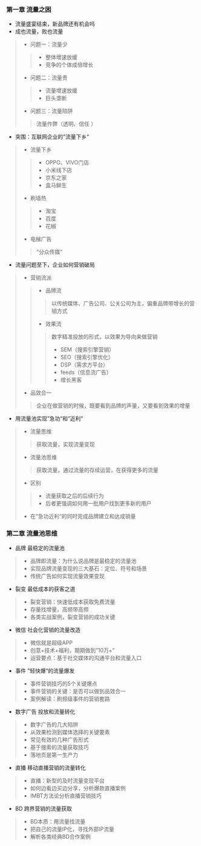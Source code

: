 ### 第一章 流量之困
- 流量盛宴结束，新品牌还有机会吗
- 成也流量，败也流量
> - 问题一：流量少
> > - 整体增速放缓
> > - 竞争的个体成倍增长
> - 问题二：流量贵
> > - 流量增速放缓
> > - 巨头垄断
> - 问题三：流量陷阱
> > 流量作弊（透明、信任 ）
- 突围：互联网企业的”流量下乡“
> - 流量下乡
> > - OPPO、VIVO门店
> > - 小米线下店
> > - 京东之家
> > - 盒马鲜生
> - 刷墙热
> > - 淘宝
> > - 百度
> > - 花椒
> - 电梯广告
> > ”分众传媒“
- 流量问题至下，企业如何营销破局
> - 营销流派
> > - 品牌流
> > >以传统媒体、广告公司、公关公司为主，偏重品牌带增长的营销方式
> > - 效果流
> > > 数字精准投放的形式，以效果为导向来做营销
> > > - SEM（搜索引擎营销）
> > > - SEO（搜索引擎优化）
> > > - DSP（需求方平台）
> > > - feeds（信息流广告）
> > > - 增长黑客
> - 品效合一
> > 企业在做营销的时候，既要看到品牌的声量，又要看到效果的增量
- 用流量池实现”急功“和”近利“
> - 流量思维
> > 获取流量，实现流量变现
> - 流量池思维
> > 获取流量，通过流量的存续运营，在获得更多的流量
> - 区别
> > - 流量获取之后的后续行为
> > - 后者更强调如何用一批用户找到更多新的用户
> - 在”急功近利“的同时完成品牌建立和达成销量

### 第二章 流量池思维
- 品牌
最稳定的流量池
> - 品牌即流量：为什么说品牌是最稳定的流量池
> - 实现品牌流量变现的三大基石：定位、符号和场景
> - 传统广告如何实现流量效果变现
- 裂变
最低成本的获客之道
> - 裂变营销：快速低成本获取免费流量
> - 存量找增量，高频带高频
> - 各类实战案例，裂变营销的成功关键
- 微信
社会化营销的流量改造
> - 微信就是超级APP
> - 创意+技术+福利，期期做到”10万+“
> - 运营要点：基于社交媒体的沟通平台和流量入口
- 事件
”轻快爆“的流量爆发
> - 事件营销技巧的5个关键爆点
> - 事件营销的关键：是否可以做到品效合一
> - 案例解读：刷频级事件的营销套路
- 数字广告
投放和流量转化
> - 数字广告的几大陷阱
> - 从效果检测到媒体选择的关键要素
> - 常见有效的几种广告形式
> - 基于搜索的流量获取技巧
> - 落地页是第一生产力
- 直播
移动直播营销的流量转化
> - 直播：新型的及时流量变现平台
> - 如何边看边买边分享，分析爆款直播案例
> - IMBT方法论分析直播营销技巧
- BD
跨界营销的流量获取
> - BD本质：用流量找流量
> - 把自己的流量IP化，寻找外部IP流量
> - 解析各类经典BD合作案例
